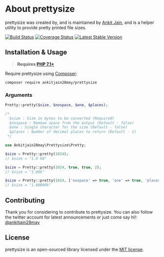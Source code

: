 # About prettysize

prettysize was created by, and is maintained by [Ankit Jain](https://github.com/ankitjain28may), and is a helper utility to provide pretty printed file sizes.

[![Build Status](https://travis-ci.org/ankitjain28may/prettysize.svg?branch=master)](https://travis-ci.org/ankitjain28may/prettysize)
[![Coverage Status](https://coveralls.io/repos/github/ankitjain28may/prettysize/badge.svg?branch=master)](https://coveralls.io/github/ankitjain28may/prettysize?branch=master)
[![Latest Stable Version](https://poser.pugx.org/ankitjain28may/prettysize/v/stable)](https://packagist.org/packages/ankitjain28may/prettysize)

## Installation & Usage

> **Requires [PHP 7.1+](https://php.net/releases/)**

Require prettysize using [Composer](https://getcomposer.org):

```bash
composer require ankitjain28may/prettysize
```

### Arguments

```php
Pretty::pretty($size, $nospace, $one, $places);

/*
  $size : Size in bytes to be converted (Required)
  $nospace : Remove space from the output (Default - false)
  $one : Single character for the size (Default - false)
  $places : Number of decimal places to return (Default - 1)
 */
```

```php
use Ankitjain28may\Prettysize\Pretty;

$size = Pretty::pretty(1024);
// $size = "1.0 kB"

$size = Pretty::pretty(1024, true, true, 2);
// $size = "1.00k"

$size = Pretty::pretty(1024, ['nospace' => true, 'one' => true, 'places' => 5]);
// $size = "1.00000k"
```

## Contributing

Thank you for considering to contribute to prettysize.
You can also follow the twitter account for latest announcements or just come say hi!: [@ankitjain28may](https://twitter.com/ankitjain28may)

## License

prettysize is an open-sourced library licensed under the [MIT license](LICENSE.md).
